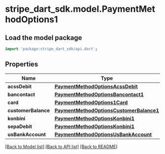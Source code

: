 # stripe_dart_sdk.model.PaymentMethodOptions1

## Load the model package
```dart
import 'package:stripe_dart_sdk/api.dart';
```

## Properties
Name | Type | Description | Notes
------------ | ------------- | ------------- | -------------
**acssDebit** | [**PaymentMethodOptionsAcssDebit**](PaymentMethodOptionsAcssDebit.md) |  | [optional] 
**bancontact** | [**PaymentMethodOptionsBancontact1**](PaymentMethodOptionsBancontact1.md) |  | [optional] 
**card** | [**PaymentMethodOptions1Card**](PaymentMethodOptions1Card.md) |  | [optional] 
**customerBalance** | [**PaymentMethodOptionsCustomerBalance1**](PaymentMethodOptionsCustomerBalance1.md) |  | [optional] 
**konbini** | [**PaymentMethodOptionsKonbini1**](PaymentMethodOptionsKonbini1.md) |  | [optional] 
**sepaDebit** | [**PaymentMethodOptionsKonbini1**](PaymentMethodOptionsKonbini1.md) |  | [optional] 
**usBankAccount** | [**PaymentMethodOptionsUsBankAccount**](PaymentMethodOptionsUsBankAccount.md) |  | [optional] 

[[Back to Model list]](../README.md#documentation-for-models) [[Back to API list]](../README.md#documentation-for-api-endpoints) [[Back to README]](../README.md)


